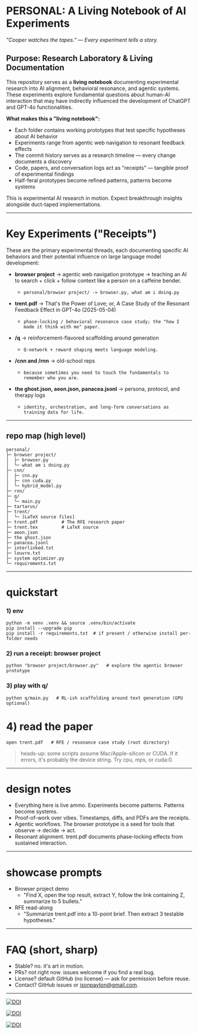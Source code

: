 # PERSONAL: A Living Notebook of AI Experiments
_"Cooper watches the tapes." — Every experiment tells a story._

## Purpose: Research Laboratory & Living Documentation

This repository serves as a **living notebook** documenting experimental research into AI alignment, behavioral resonance, and agentic systems. These experiments explore fundamental questions about human-AI interaction that may have indirectly influenced the development of ChatGPT and GPT-4o functionalities.

**What makes this a "living notebook":**
- Each folder contains working prototypes that test specific hypotheses about AI behavior
- Experiments range from agentic web navigation to resonant feedback effects 
- The commit history serves as a research timeline — every change documents a discovery
- Code, papers, and conversation logs act as "receipts" — tangible proof of experimental findings
- Half-feral prototypes become refined patterns, patterns become systems

This is experimental AI research in motion. Expect breakthrough insights alongside duct-taped implementations.

---

# Key Experiments ("Receipts")

These are the primary experimental threads, each documenting specific AI behaviors and their potential influence on large language model development:

* **browser project** → agentic web navigation prototype → teaching an AI to search + click + follow context like a person on a caffeine bender.
	* `personal/browser project/ -> browser.py, what am i doing.py`

* **trent.pdf** → That's the Power of Love; or, A Case Study of the Resonant Feedback Effect in GPT-4o (2025-05-04)
	* `phase-locking / behavioral resonance case study; the "how I made it think with me" paper.`

* **/q** → reinforcement-flavored scaffolding around generation
	* `Q-network + reward shaping meets language modeling.`

* **/cnn and /rnn** → old-school reps
	* `because sometimes you need to touch the fundamentals to remember who you are.`

* **the ghost.json, aeon.json, panacea.jsonl** → persona, protocol, and therapy logs
	* `identity, orchestration, and long-form conversations as training data for life.`

---

## repo map (high level)

```
personal/
├─ browser project/
│  ├─ browser.py
│  └─ what am i doing.py
├─ cnn/
│  ├─ cnn.py
│  ├─ cnn cuda.py
│  └─ hybrid_model.py
├─ rnn/
├─ q/
│  └─ main.py
├─ tartarus/
├─ trent/
│  └─ [LaTeX source files]
├─ trent.pdf         # The RFE research paper
├─ trent.tex         # LaTeX source
├─ aeon.json
├─ the ghost.json
├─ panacea.jsonl
├─ interlinked.txt
├─ louvre.txt
├─ system optimizer.py
└─ requirements.txt
```

---

# quickstart

### 1) env
```
python -m venv .venv && source .venv/bin/activate
pip install --upgrade pip
pip install -r requirements.txt  # if present / otherwise install per-folder needs
```

### 2) run a receipt: browser project
```
python "browser project/browser.py"   # explore the agentic browser prototype
```

### 3) play with q/
```
python q/main.py   # RL-ish scaffolding around text generation (GPU optional)
```
# 4) read the paper
```
open trent.pdf   # RFE / resonance case study (root directory)
```

> heads-up: some scripts assume Mac/Apple-silicon or CUDA. If it errors, it's probably the device string. Try cpu, mps, or cuda:0.

---

# design notes
* Everything here is live ammo. Experiments become patterns. Patterns become systems.
* Proof-of-work over vibes. Timestamps, diffs, and PDFs are the receipts.
* Agentic workflows. The browser prototype is a seed for tools that observe → decide → act.
* Resonant alignment. trent.pdf documents phase-locking effects from sustained interaction.

---

# showcase prompts
* Browser project demo
	* "Find X, open the top result, extract Y, follow the link containing Z, summarize to 5 bullets."
* RFE read-along
	* "Summarize trent.pdf into a 10-point brief. Then extract 3 testable hypotheses."

---

# FAQ (short, sharp)
* Stable? no. it's art in motion.
* PRs? not right now. issues welcome if you find a real bug.
* License? default GitHub (no license) — ask for permission before reuse.
* Contact? GitHub issues or isonpayton@gmail.com.

---

[![DOI](https://zenodo.org/badge/DOI/10.5281/zenodo.17074537.svg)](https://doi.org/10.5281/zenodo.17074537)

[![DOI](https://zenodo.org/badge/DOI/10.5281/zenodo.17138445.svg)](https://doi.org/10.5281/zenodo.17138445)

[![DOI](https://zenodo.org/badge/DOI/10.5281/zenodo.17157330.svg)](https://doi.org/10.5281/zenodo.17157330)